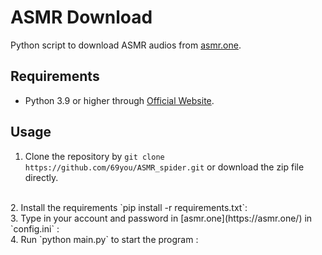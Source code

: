 # ASMR Download

Python script to download ASMR audios from [asmr.one](https://asmr.one/).

## Requirements
- Python 3.9 or higher through [Official Website](https://www.python.org/downloads/).

## Usage
1. Clone the repository by `git clone https://github.com/69you/ASMR_spider.git` or download the zip file directly.
<br>
2. Install the requirements `pip install -r requirements.txt`:
<br>
3. Type in your account and password in [asmr.one](https://asmr.one/) in `config.ini` :
<br>
4. Run `python main.py` to start the program : 
